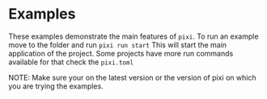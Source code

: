 # Examples

These examples demonstrate the main features of `pixi`. To run an example move to the folder and run `pixi run start`
This will start the main application of the project. Some projects have more run commands available for that check the `pixi.toml`

NOTE: Make sure your on the latest version or the version of pixi on which you are trying the examples.
